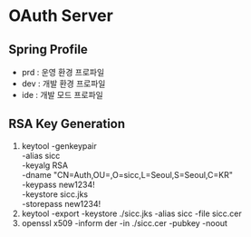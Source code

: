 # OAuth Server 

## Spring Profile

- prd : 운영 환경 프로파일
- dev : 개발 환경 프로파일
- ide : 개발 모드 프로파일 

## RSA Key Generation

1. keytool -genkeypair \
       -alias sicc \
       -keyalg RSA \
       -dname "CN=Auth,OU=,O=sicc,L=Seoul,S=Seoul,C=KR" \
       -keypass new1234! \
       -keystore sicc.jks \
       -storepass new1234!
1. keytool -export -keystore ./sicc.jks -alias sicc -file sicc.cer
1. openssl x509 -inform der -in ./sicc.cer -pubkey -noout